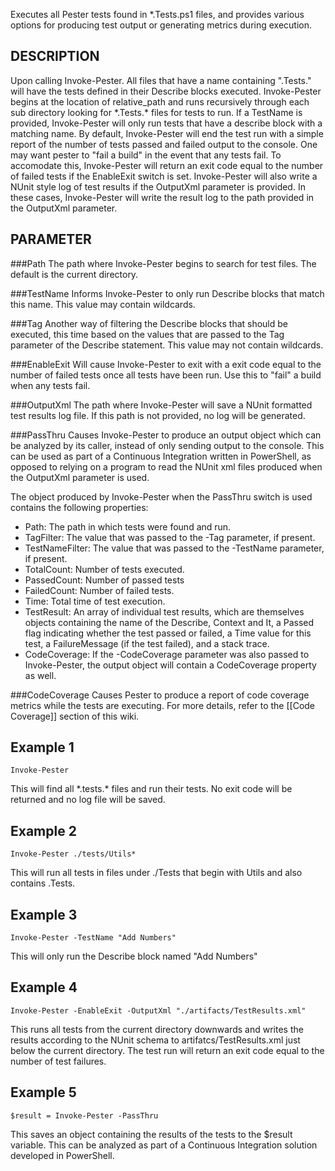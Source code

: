 Executes all Pester tests found in *.Tests.ps1 files, and provides various
options for producing test output or generating metrics during execution.

DESCRIPTION
------------
Upon calling Invoke-Pester. All files that have a name containing 
".Tests." will have the tests defined in their Describe blocks 
executed. Invoke-Pester begins at the location of relative_path and 
runs recursively through each sub directory looking for 
\*.Tests.\* files for tests to run. If a TestName is provided, 
Invoke-Pester will only run tests that have a describe block with a 
matching name. By default, Invoke-Pester will end the test run with a 
simple report of the number of tests passed and failed output to the 
console. One may want pester to "fail a build" in the event that any 
tests fail. To accomodate this, Invoke-Pester will return an exit 
code equal to the number of failed tests if the EnableExit switch is 
set. Invoke-Pester will also write a NUnit style log of test results 
if the OutputXml parameter is provided. In these cases, Invoke-Pester 
will write the result log to the path provided in the OutputXml 
parameter.

PARAMETER 
----------
###Path
The path where Invoke-Pester begins to search for test files. The default is the current directory.

###TestName
Informs Invoke-Pester to only run Describe blocks that match this name.  This value may contain wildcards.

###Tag
Another way of filtering the Describe blocks that should be executed, this time based on the values that are passed to the Tag parameter of the Describe statement.  This value may not contain wildcards.

###EnableExit
Will cause Invoke-Pester to exit with a exit code equal to the number of failed tests once all tests have been run. Use this to "fail" a build when any tests fail.

###OutputXml
The path where Invoke-Pester will save a NUnit formatted test results log file. If this path is not provided, no log will be generated.

###PassThru
Causes Invoke-Pester to produce an output object which can be analyzed by its caller, instead of only sending output to the console.  This can be used as part of a Continuous Integration written in PowerShell, as opposed to relying on a program to read the NUnit xml files produced when the OutputXml parameter is used.

The object produced by Invoke-Pester when the PassThru switch is used contains the following properties:

- Path:  The path in which tests were found and run.
- TagFilter:  The value that was passed to the -Tag parameter, if present.
- TestNameFilter:  The value that was passed to the -TestName parameter, if present.
- TotalCount:  Number of tests executed. 
- PassedCount:  Number of passed tests
- FailedCount:  Number of failed tests.
- Time:  Total time of test execution.
- TestResult:  An array of individual test results, which are themselves objects containing the name of the Describe, Context and It, a Passed flag indicating whether the test passed or failed, a Time value for this test, a FailureMessage (if the test failed), and a stack trace.
- CodeCoverage:  If the -CodeCoverage parameter was also passed to Invoke-Pester, the output object will contain a CodeCoverage property as well.

###CodeCoverage
Causes Pester to produce a report of code coverage metrics while the tests are executing.  For more details, refer to the [[Code Coverage]] section of this wiki.

Example 1
---------
    Invoke-Pester

This will find all \*.tests.\* files and run their tests. No exit code will be returned and no log file will be saved.

Example 2
-----------

    Invoke-Pester ./tests/Utils*

This will run all tests in files under ./Tests that begin with Utils and also contains .Tests.

Example 3
-----------

    Invoke-Pester -TestName "Add Numbers"

This will only run the Describe block named "Add Numbers"

Example 4
------------

    Invoke-Pester -EnableExit -OutputXml "./artifacts/TestResults.xml"

This runs all tests from the current directory downwards and writes the results according to the NUnit schema to artifatcs/TestResults.xml just below the current directory. The test run will return an exit code equal to the number of test failures.

Example 5
------------

    $result = Invoke-Pester -PassThru

This saves an object containing the results of the tests to the $result variable.  This can be analyzed as part of a Continuous Integration solution developed in PowerShell.